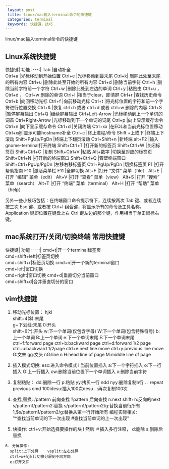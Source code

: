 ```yaml
---
 layout: post
 title: linux/mac输入terminal命令的快捷键
 categories: terminal
 keywords: 快捷键，技巧
---
```


linux/mac输入terminal命令的快捷键

## Linux系统快捷键

快捷键| 功能
:---:|
Tab |自动补全   
Ctrl+a |光标移动到开始位置
Ctrl+e |光标移动到最末尾
Ctrl+k| 删除此处至末尾的所有内容
Ctrl+u |删除此处至开始的所有内容
Ctrl+d |删除当前字符
Ctrl+h |删除当前字符前一个字符
Ctrl+w |删除此处到左边的单词
Ctrl+y |粘贴由 Ctrl+u ， Ctrl+d ， Ctrl+w 删除的单词
Ctrl+l |相当于clear，即清屏
Ctrl+r |查找历史命令
Ctrl+b |向回移动光标
Ctrl+f |向前移动光标
Ctrl+t |将光标位置的字符和前一个字符进行位置交换
Ctrl+& |恢复 ctrl+h 或者 ctrl+d 或者 ctrl+w 删除的内容
Ctrl+S |暂停屏幕输出
Ctrl+Q |继续屏幕输出
Ctrl+Left-Arrow |光标移动到上一个单词的词首
Ctrl+Right-Arrow |光标移动到下一个单词的词尾
Ctrl+p |向上显示缓存命令
Ctrl+n |向下显示缓存命令
Ctrl+d |关闭终端
Ctrl+xx |在EOL和当前光标位置移动
Ctrl+x@|显示可能hostname补全
Ctrl+c |终止进程/命令
Shift +上或下 |终端上下滚动
Shift+PgUp/PgDn |终端上下翻页滚动
Ctrl+Shift+n |新终端
alt+F2 |输入gnome-terminal打开终端
Shift+Ctrl+T |打开新的标签页
Shift+Ctrl+W |关闭标签页
Shift+Ctrl+C |复制
Shift+Ctrl+V |粘贴
Alt+数字 |切换至对应的标签页
Shift+Ctrl+N |打开新的终端窗口
Shift+Ctrl+Q |管壁终端窗口
Shift+Ctrl+PgUp/PgDn |左移右移标签页
Ctrl+PgUp/PgDn |切换标签页
F1 |打开帮助指南
F10 |激活菜单栏
F11 |全屏切换
Alt+F |打开 “文件” 菜单（file）
Alt+E |打开 “编辑” 菜单（edit）
Alt+V |打开 “查看” 菜单（view）
Alt+S |打开 “搜索” 菜单（search）
Alt+T |打开 “终端” 菜单（terminal）
Alt+H |打开 “帮助” 菜单（help）

另外一些小技巧包括：在终端窗口命令提示符下，连续按两次 Tab 键、或者连续按三次 Esc 键、或者按 Ctrl+I 组合键，将显示所有的命令及工具名称。Application 键即位置在键盘上右 Ctrl 键左边的那个键，作用相当于单击鼠标右键。

## mac系统打开/关闭/切换终端 常用快捷键

快捷键| 功能
:---:|
cmd+t|开一个terminal标签页    
cmd+shift+left|标签页切换     
cmd+shift+r|标签页切换
cmd+n|开一个新的terminal窗口  
cmd+left|窗口切换   
cmd+right|窗口切换
cmd+d|垂直切分当前窗口    
cmd+shift+d|合并垂直切分的窗口

## vim快捷键
  1. 移动光标位置：
      hjkl    
      shift+4($):末尾    
      g+下划线:末尾       0:开头   
      shift+6(^):开头            w:下一个单词(仅包含字母)     W:下一个单词(包含特殊符号)     b:上一个单词    B:上一个单词  e:下一个单词末尾  E:下一个单词末尾
      ctrl+f:forward  page    ctrl+b:backward page   ctrl+d:forward 1/2 page    ctrl+u:backward 1/2page    ctrl+e:next line move   ctrl+y:previous line move
      G:文末    gg:文头    nG:line n     H:head line of page   M:middle line of page     

  2. 插入模式切换:
      esc:进入命令模式      i:当前位置插入     a:下一个字符插入       o:下一行插入      O:上一行插入       cw:删除当前位置下一个单词插入       x:删除当前字符

  3. 复制粘贴：
     dd:删除一行  p:粘贴    yy:拷贝一行   ndd nyy:删除复制n行
       . : repeat previous cmd
       100idesu:插入100次desu  . :再次复制100次  

   4. 查找,替换:
       /pattern  前向查找    ?pattern 后向查找     n:next      shift+n:反向的next
       s/pattern1/pattern2:替换       s/pattern1/pattern2/g:替换当前行所有
       1,$s/pattern1/pattern2/g:替换从第一行开始所有
       编程实际相关:  
       "*查找当前单词的下一次出现  #查找当前单词的上一次出现"

   5. 块操作:
       ctrl+v:开始选择要操作的块
       I 然后   ＃插入多行注释，
       d:删除   s:删除后替换  

    6. 分屏操作:
      split:上下分屏    vsplit:左右分屏
      ctrl+w+hjkl:切换分屏到不同方向
      e:打开文件
